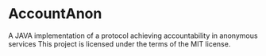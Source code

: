 # AccountAnon

A JAVA implementation of a protocol achieving accountability in anonymous services
This project is licensed under the terms of the MIT license.
